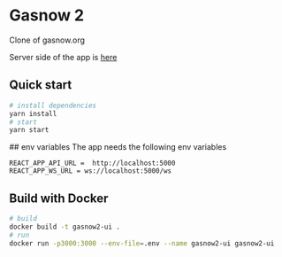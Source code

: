 # Gasnow 2

Clone of gasnow.org

Server side of the app is [here](https://github.com/plopezlpz/gasnow2)

## Quick start

```bash
# install dependencies
yarn install
# start
yarn start
```

## env variables
The app needs the following env variables

```.env
REACT_APP_API_URL =  http://localhost:5000
REACT_APP_WS_URL = ws://localhost:5000/ws
```

## Build with Docker

```bash
# build
docker build -t gasnow2-ui .
# run
docker run -p3000:3000 --env-file=.env --name gasnow2-ui gasnow2-ui
```
